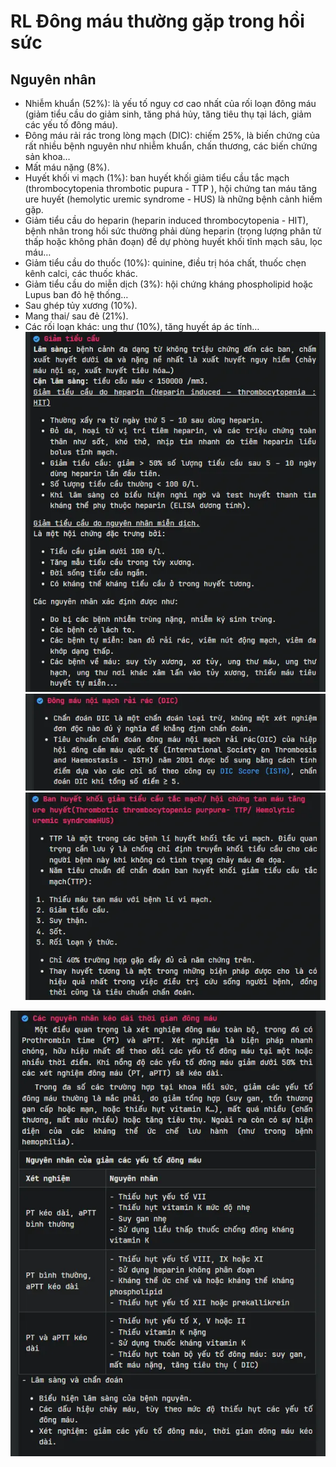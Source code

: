 # RL Đông máu thường gặp trong hồi sức  
## Nguyên nhân  
- Nhiễm khuẩn (52%): là yếu tố nguy cơ cao nhất của rối loạn đông máu (giảm tiểu cầu do giảm sinh, tăng phá hủy, tăng tiêu thụ tại lách, giảm các yếu tố đông máu).  
- Đông máu rải rác trong lòng mạch (DIC): chiếm 25%, là biến chứng của rất nhiều bệnh nguyên như nhiễm khuẩn, chấn thương, các biến chứng sản khoa…  
- Mất máu nặng (8%).  
- Huyết khối vi mạch (1%): ban huyết khối giảm tiểu cầu tắc mạch (thrombocytopenia thrombotic pupura - TTP ), hội chứng tan máu tăng ure huyết (hemolytic uremic syndrome - HUS) là những bệnh cảnh hiếm gặp.  
- Giảm tiểu cầu do heparin (heparin induced thrombocytopenia - HIT), bệnh nhân trong hồi sức thường phải dùng heparin (trọng lượng phân tử thấp hoặc không phân đoạn) để dự phòng huyết khối tĩnh mạch sâu, lọc máu…  
- Giảm tiểu cầu do thuốc (10%): quinine, điều trị hóa chất, thuốc chẹn kênh calci, các thuốc khác.  
- Giảm tiểu cầu do miễn dịch (3%): hội chứng kháng phospholipid hoặc Lupus ban đỏ hệ thống…  
- Sau ghép tủy xương (10%).  
- Mang thai/ sau đẻ (21%).  
- Các rối loạn khác: ung thư (10%), tăng huyết áp ác tính…  
![RL Đông máu thường gặp trong hồi sức-20240808224258395.webp](./200%20FILES/201%20Image/RL%20%C4%90%C3%B4ng%20m%C3%A1u%20th%C6%B0%E1%BB%9Dng%20g%E1%BA%B7p%20trong%20h%E1%BB%93i%20s%E1%BB%A9c-20240808224258395.webp)  
![RL Đông máu thường gặp trong hồi sức-20240808224309851.webp](./200%20FILES/201%20Image/RL%20%C4%90%C3%B4ng%20m%C3%A1u%20th%C6%B0%E1%BB%9Dng%20g%E1%BA%B7p%20trong%20h%E1%BB%93i%20s%E1%BB%A9c-20240808224309851.webp)  
![RL Đông máu thường gặp trong hồi sức-20240808224320288.webp](./200%20FILES/201%20Image/RL%20%C4%90%C3%B4ng%20m%C3%A1u%20th%C6%B0%E1%BB%9Dng%20g%E1%BA%B7p%20trong%20h%E1%BB%93i%20s%E1%BB%A9c-20240808224320288.webp)  
  
![RL Đông máu thường gặp trong hồi sức-20240808224236382.webp](./200%20FILES/201%20Image/RL%20%C4%90%C3%B4ng%20m%C3%A1u%20th%C6%B0%E1%BB%9Dng%20g%E1%BA%B7p%20trong%20h%E1%BB%93i%20s%E1%BB%A9c-20240808224236382.webp)  
  
  
  
  
  
  
  
  
  
  
  
